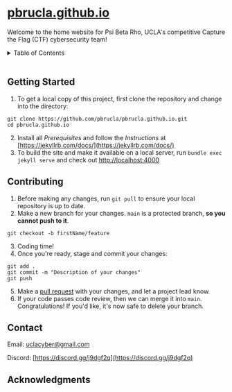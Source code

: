 # [pbrucla.github.io](https://pbr.uclaacm.com/)
Welcome to the home website for Psi Beta Rho, UCLA's competitive Capture the Flag (CTF) cybersecurity team!

<details>
  <summary>Table of Contents</summary>
  <ul>
    <li><a href="#getting-started">Getting Started</a></li>
    <li><a href="#contributing">Contributing</a></li>
    <li><a href="#contact">Contact</a></li>
    <li><a href="#acknowledgments">Acknowledgments</a></li>
  </ul>
</details>

<br/>

## Getting Started
1. To get a local copy of this project, first clone the repository and change into the directory:
```
git clone https://github.com/pbrucla/pbrucla.github.io.git
cd pbrucla.github.io
```
2. Install all _Prerequisites_ and follow the _Instructions_ at [https://jekyllrb.com/docs/](https://jekyllrb.com/docs/)
3. To build the site and make it available on a local server, run ```bundle exec jekyll serve``` and check out [http://localhost:4000](http://localhost:4000)

## Contributing
1. Before making any changes, run `git pull` to ensure your local repository is up to date.
2. Make a new branch for your changes. `main` is a protected branch, **so you cannot push to it**.
```
git checkout -b firstName/feature
```
3. Coding time!
4. Once you're ready, stage and commit your changes:
```
git add .
git commit -m "Description of your changes"
git push
```
5. Make a [pull request](https://github.com/pbrucla/pbrucla.github.io/pulls) with your changes, and let a project lead know.
6. If your code passes code review, then we can merge it into `main`. Congratulations! If you'd like, it's now safe to delete your branch.

## Contact
Email: uclacyber@gmail.com

Discord: [https://discord.gg/j9dgf2q](https://discord.gg/j9dgf2q)

## Acknowledgments

